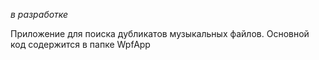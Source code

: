 *в разработке*

Приложение для поиска дубликатов музыкальных файлов. 
Основной код содержится в папке WpfApp
